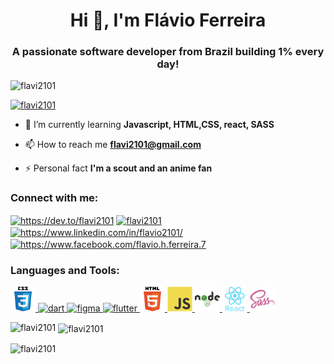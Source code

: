 <h1 align="center">Hi 👋, I'm Flávio Ferreira</h1>
<h3 align="center">A passionate software developer from Brazil building 1% every day!</h3>

<p align="left"> <img src="https://komarev.com/ghpvc/?username=flavi2101&label=Profile%20views&color=0e75b6&style=flat" alt="flavi2101" /> </p>

<p align="left"> <a href="https://github.com/ryo-ma/github-profile-trophy"><img src="https://github-profile-trophy.vercel.app/?username=flavi2101" alt="flavi2101" /></a> </p>

- 🌱 I’m currently learning **Javascript, HTML,CSS, react, SASS**

- 📫 How to reach me **flavi2101@gmail.com**

- ⚡ Personal fact **I'm a scout and an anime fan**

<h3 align="left">Connect with me:</h3>
<p align="left">
<a href="https://dev.to/https://dev.to/flavi2101" target="blank"><img align="center" src="https://raw.githubusercontent.com/rahuldkjain/github-profile-readme-generator/master/src/images/icons/Social/devto.svg" alt="https://dev.to/flavi2101" height="30" width="40" /></a>
<a href="https://twitter.com/flavi2101" target="blank"><img align="center" src="https://raw.githubusercontent.com/rahuldkjain/github-profile-readme-generator/master/src/images/icons/Social/twitter.svg" alt="flavi2101" height="30" width="40" /></a>
<a href="https://linkedin.com/in/https://www.linkedin.com/in/flavio2101/" target="blank"><img align="center" src="https://raw.githubusercontent.com/rahuldkjain/github-profile-readme-generator/master/src/images/icons/Social/linked-in-alt.svg" alt="https://www.linkedin.com/in/flavio2101/" height="30" width="40" /></a>
<a href="https://fb.com/https://www.facebook.com/flavio.h.ferreira.7" target="blank"><img align="center" src="https://raw.githubusercontent.com/rahuldkjain/github-profile-readme-generator/master/src/images/icons/Social/facebook.svg" alt="https://www.facebook.com/flavio.h.ferreira.7" height="30" width="40" /></a>
</p>

<h3 align="left">Languages and Tools:</h3>
<p align="left"> <a href="https://www.w3schools.com/css/" target="_blank" rel="noreferrer"> <img src="https://raw.githubusercontent.com/devicons/devicon/master/icons/css3/css3-original-wordmark.svg" alt="css3" width="40" height="40"/> </a> <a href="https://dart.dev" target="_blank" rel="noreferrer"> <img src="https://www.vectorlogo.zone/logos/dartlang/dartlang-icon.svg" alt="dart" width="40" height="40"/> </a> <a href="https://www.figma.com/" target="_blank" rel="noreferrer"> <img src="https://www.vectorlogo.zone/logos/figma/figma-icon.svg" alt="figma" width="40" height="40"/> </a> <a href="https://flutter.dev" target="_blank" rel="noreferrer"> <img src="https://www.vectorlogo.zone/logos/flutterio/flutterio-icon.svg" alt="flutter" width="40" height="40"/> </a> <a href="https://www.w3.org/html/" target="_blank" rel="noreferrer"> <img src="https://raw.githubusercontent.com/devicons/devicon/master/icons/html5/html5-original-wordmark.svg" alt="html5" width="40" height="40"/> </a> <a href="https://developer.mozilla.org/en-US/docs/Web/JavaScript" target="_blank" rel="noreferrer"> <img src="https://raw.githubusercontent.com/devicons/devicon/master/icons/javascript/javascript-original.svg" alt="javascript" width="40" height="40"/> </a> <a href="https://nodejs.org" target="_blank" rel="noreferrer"> <img src="https://raw.githubusercontent.com/devicons/devicon/master/icons/nodejs/nodejs-original-wordmark.svg" alt="nodejs" width="40" height="40"/> </a> <a href="https://reactjs.org/" target="_blank" rel="noreferrer"> <img src="https://raw.githubusercontent.com/devicons/devicon/master/icons/react/react-original-wordmark.svg" alt="react" width="40" height="40"/> </a> <a href="https://sass-lang.com" target="_blank" rel="noreferrer"> <img src="https://raw.githubusercontent.com/devicons/devicon/master/icons/sass/sass-original.svg" alt="sass" width="40" height="40"/> </a> </p>

<p><img align="left" src="https://github-readme-stats.vercel.app/api/top-langs?username=flavi2101&show_icons=true&locale=en&layout=compact" alt="flavi2101" /></p>

<p>&nbsp;<img align="center" src="https://github-readme-stats.vercel.app/api?username=flavi2101&show_icons=true&locale=en" alt="flavi2101" /></p>

<p><img align="center" src="https://github-readme-streak-stats.herokuapp.com/?user=flavi2101&" alt="flavi2101" /></p>

